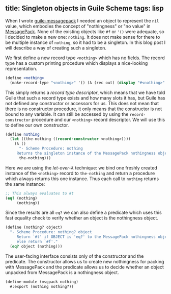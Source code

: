 title: Singleton objects in Guile Scheme
tags: lisp
---

When I wrote [guile-messagepack] I needed an object to represent the `nil`
value, which embodies the concept of "nothingness" or "no value" in
[MessagePack]. None of the existing objects like `#f` or `'()` were adequate,
so I decided to make a new one: `nothing`. It does not make sense for there to
be multiple instance of `nothing`, so it had to be a singleton. In this blog
post I will describe a way of creating such a singleton.

We first define a new record type `<nothing>` which has no fields. The record
type has a custom printing procedure which displays a nice-looking
representation.

~~~scheme
(define <nothing>
  (make-record-type "<nothing>" '() (λ (rec out) (display "#<nothing>" out))))
~~~

This simply returns a *record type descriptor*, which means that we have told
Guile that such a record type exists and how many slots it has, but Guile has
not defined any constructor or accessors for us. This does not mean that there
is no constructor procedure, it only means that the constructor is not bound to
any variable. It can still be accessed by using the `record-constructor`
procedure and our `<nothing>` record descriptor. We will use this to define our
own constructor.

~~~scheme
(define nothing
  (let ((the-nothing ((record-constructor <nothing>))))
    (λ ()
      "- Scheme Procedure: nothing
     Returns the singleton instance of the MessagePack nothingness object."
      the-nothing)))
~~~

Here we are using the *let-over-λ* technique: we bind one freshly created
instance of the `<nothing>` record to `the-nothing` and return a procedure
which always returns this one instance. Thus each call to `nothing` returns the
same instance:

~~~scheme
;; This always evaluates to #t
(eq? (nothing)
     (nothing))
~~~

Since the results are all `eq?` we can also define a predicate which uses this
fast equality check to verify whether an object is the nothingness object.

~~~scheme
(define (nothing? object)
  "- Scheme Procedure: nothing? object
     Return `#t' if OBJECT is 'eq?' to the MessagePack nothingness object,
     else return `#f'."
  (eq? object (nothing)))
~~~

The user-facing interface consists only of the constructor and the predicate.
The constructor allows us to create new nothingness for packing with
MessagePack and the predicate allows us to decide whether an object unpacked
from MessagePack is a nothingness object.

~~~scheme
(define-module (msgpack nothing)
  #:export (nothing nothing?))
~~~

[guile-messagepack]: https://gitlab.com/HiPhish/guile-msgpack
[MessagePack]: https://msgpack.org/
